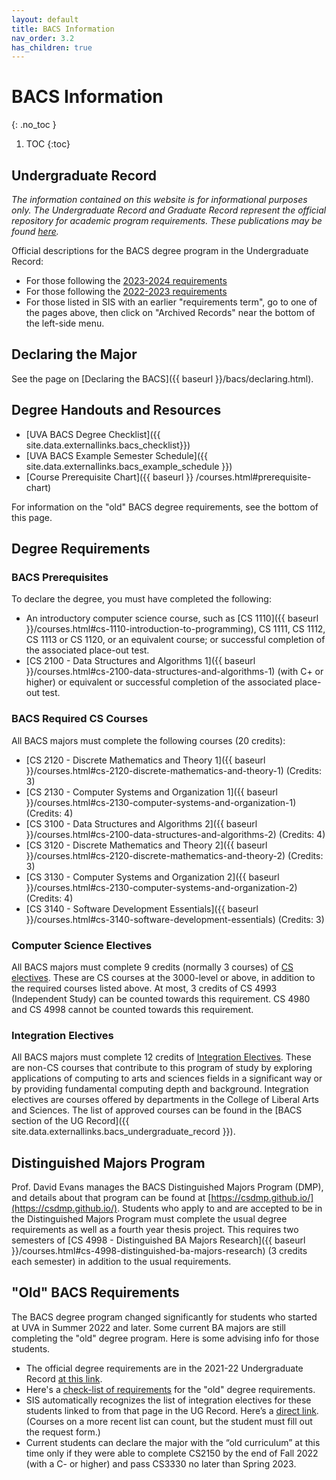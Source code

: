 ```yaml
---
layout: default
title: BACS Information
nav_order: 3.2
has_children: true
---
```


# BACS Information
{: .no_toc }

1. TOC
{:toc}

## Undergraduate Record

*The information contained on this website is for informational purposes only. The Undergraduate Record and Graduate Record represent the official repository for academic program requirements. These publications may be found [here](http://records.ureg.virginia.edu/index.php).*

Official descriptions for the BACS degree program in the Undergraduate Record:

* For those following the [2023-2024 requirements]({{site.data.externallinks.bacs_undergraduate_record}})
* For those following the [2022-2023 requirements](http://records.ureg.virginia.edu/preview_program.php?catoid=54&poid=7501)
* For those listed in SIS with an earlier "requirements term", go to one of the pages above, then click on "Archived Records" near the bottom of the left-side menu.


## Declaring the Major

See the page on [Declaring the BACS]({{ baseurl }}/bacs/declaring.html).

## Degree Handouts and Resources

* [UVA BACS Degree Checklist]({{ site.data.externallinks.bacs_checklist}})
* [UVA BACS Example Semester Schedule]({{ site.data.externallinks.bacs_example_schedule }})
* [Course Prerequisite Chart]({{ baseurl }} /courses.html#prerequisite-chart)

For information on the "old" BACS degree requirements, see the bottom of this page.

## Degree Requirements

### BACS Prerequisites

To declare the degree, you must have completed the following:

* An introductory computer science course, such as [CS 1110]({{ baseurl }}/courses.html#cs-1110-introduction-to-programming), CS 1111, CS 1112, CS 1113 or CS 1120, or an equivalent course; or successful completion of the associated place-out test.
* [CS 2100 - Data Structures and Algorithms 1]({{ baseurl }}/courses.html#cs-2100-data-structures-and-algorithms-1) (with C+ or higher) or equivalent or successful completion of the associated place-out test.

### BACS Required CS Courses

All BACS majors must complete the following courses (20 credits):

* [CS 2120 - Discrete Mathematics and Theory 1]({{ baseurl }}/courses.html#cs-2120-discrete-mathematics-and-theory-1) (Credits: 3)
* [CS 2130 - Computer Systems and Organization 1]({{ baseurl }}/courses.html#cs-2130-computer-systems-and-organization-1) (Credits: 4)
* [CS 3100 - Data Structures and Algorithms 2]({{ baseurl }}/courses.html#cs-2100-data-structures-and-algorithms-2) (Credits: 4)
* [CS 3120 - Discrete Mathematics and Theory 2]({{ baseurl }}/courses.html#cs-2120-discrete-mathematics-and-theory-2) (Credits: 3)
* [CS 3130 - Computer Systems and Organization 2]({{ baseurl }}/courses.html#cs-2130-computer-systems-and-organization-2) (Credits: 4)
* [CS 3140 - Software Development Essentials]({{ baseurl }}/courses.html#cs-3140-software-development-essentials) (Credits: 3)


### Computer Science Electives 

All BACS majors must complete 9 credits (normally 3 courses) of [CS electives]({{baseurl}}/policies.html#cs-elective-policy).  These are CS courses at the 3000-level or above, in addition to the required courses listed above. At most, 3 credits of CS 4993 (Independent Study) can be counted towards this requirement. CS 4980 and CS 4998 cannot be counted towards this requirement.

### Integration Electives

All BACS majors must complete 12 credits of [Integration Electives]({{baseurl}}/bacs/integration_electives.html).  These are non-CS courses that contribute to this program of study by exploring applications of computing to arts and sciences fields in a significant way or by providing fundamental computing depth and background. Integration electives are courses offered by departments in the College of Liberal Arts and Sciences. The list of approved courses can be found in the [BACS section of the UG Record]({{ site.data.externallinks.bacs_undergraduate_record }}).

## Distinguished Majors Program

Prof. David Evans manages the BACS Distinguished Majors Program (DMP), and details about that program can be found at [https://csdmp.github.io/](https://csdmp.github.io/).  Students who apply to and are accepted to be in the Distinguished Majors Program must complete the usual degree requirements as well as a fourth year thesis project. This requires two semesters of [CS 4998 - Distinguished BA Majors Research]({{ baseurl }}/courses.html#cs-4998-distinguished-ba-majors-research) (3 credits each semester) in addition to the usual requirements.

## "Old" BACS Requirements

The BACS degree program changed significantly for students who started at UVA in Summer 2022 and later. Some current BA majors are still completing the "old" degree program. Here is some advising info for those students.

* The official degree requirements are in the 2021-22 Undergraduate Record [at this link](http://records.ureg.virginia.edu/preview_program.php?catoid=52&poid=6752&returnto=4118).
* Here's a [check-list of requirements](http://bacsoldchecklist.uvacs.org/) for the "old" degree requirements.
* SIS automatically recognizes the list of integration electives for these students linked to from that page in the UG Record. Here’s a [direct link](http://records.ureg.virginia.edu/mime/media/view/52/4095/Computer%2BScience%2BIntegration%2BElectives%2B2021-2022.pdf). (Courses on a more recent list can count, but the student must fill out the request form.)
* Current students can declare the major with the “old curriculum” at this time only if they were able to complete CS2150 by the end of Fall 2022 (with a C- or higher) and pass CS3330 no later than Spring 2023.

